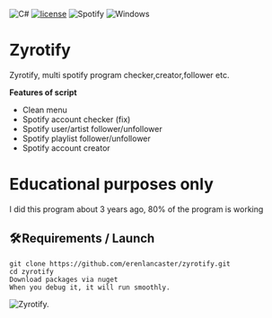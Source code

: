 ![C#](https://img.shields.io/badge/c%23-%23239120.svg?style=for-the-badge&logo=c-sharp&logoColor=white)
[![license](https://img.shields.io/badge/License-GNU-blue.svg)](https://www.gnu.org/licenses/gpl-3.0.fr.html)
![Spotify](https://img.shields.io/badge/Spotify-1ED760?style=for-the-badge&logo=spotify&logoColor=white)
![Windows](https://img.shields.io/badge/Windows-0078D6?style=for-the-badge&logo=windows&logoColor=white)
# Zyrotify
Zyrotify, multi spotify program checker,creator,follower etc.

**Features of script**
 - Clean menu
 - Spotify account checker (fix)
 - Spotify user/artist follower/unfollower
 - Spotify playlist follower/unfollower
 - Spotify account creator


# Educational purposes only
I did this program about 3 years ago, 80% of the program is working

## **🛠️ Requirements / Launch**

```
git clone https://github.com/erenlancaster/zyrotify.git
cd zyrotify
Download packages via nuget
When you debug it, it will run smoothly.
```


![Zyrotify.](https://i.hizliresim.com/SqJAeC.png)

